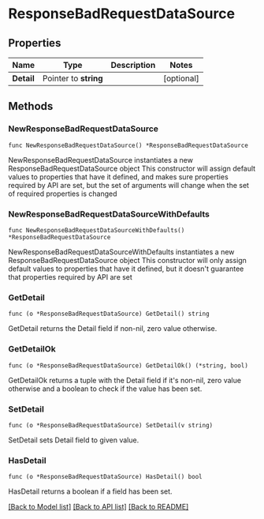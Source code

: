 # ResponseBadRequestDataSource

## Properties

Name | Type | Description | Notes
------------ | ------------- | ------------- | -------------
**Detail** | Pointer to **string** |  | [optional] 

## Methods

### NewResponseBadRequestDataSource

`func NewResponseBadRequestDataSource() *ResponseBadRequestDataSource`

NewResponseBadRequestDataSource instantiates a new ResponseBadRequestDataSource object
This constructor will assign default values to properties that have it defined,
and makes sure properties required by API are set, but the set of arguments
will change when the set of required properties is changed

### NewResponseBadRequestDataSourceWithDefaults

`func NewResponseBadRequestDataSourceWithDefaults() *ResponseBadRequestDataSource`

NewResponseBadRequestDataSourceWithDefaults instantiates a new ResponseBadRequestDataSource object
This constructor will only assign default values to properties that have it defined,
but it doesn't guarantee that properties required by API are set

### GetDetail

`func (o *ResponseBadRequestDataSource) GetDetail() string`

GetDetail returns the Detail field if non-nil, zero value otherwise.

### GetDetailOk

`func (o *ResponseBadRequestDataSource) GetDetailOk() (*string, bool)`

GetDetailOk returns a tuple with the Detail field if it's non-nil, zero value otherwise
and a boolean to check if the value has been set.

### SetDetail

`func (o *ResponseBadRequestDataSource) SetDetail(v string)`

SetDetail sets Detail field to given value.

### HasDetail

`func (o *ResponseBadRequestDataSource) HasDetail() bool`

HasDetail returns a boolean if a field has been set.


[[Back to Model list]](../README.md#documentation-for-models) [[Back to API list]](../README.md#documentation-for-api-endpoints) [[Back to README]](../README.md)


